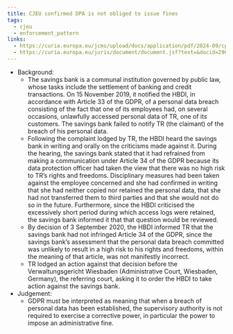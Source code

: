 ```yaml
---
title: CJEU confirmed DPA is not obliged to issue fines
tags:
  - cjeu
  - enforcement_pattern
links:
  - https://curia.europa.eu/jcms/upload/docs/application/pdf/2024-09/cp240149en.pdf
  - https://curia.europa.eu/juris/document/document.jsf?text=&docid=290402&pageIndex=0&doclang=EN&mode=req&dir=&occ=first&part=1&cid=1650244
---
```

- Background: 
	- The savings bank is a communal institution governed by public law, whose tasks include the settlement of banking and credit transactions. On 15 November 2019, it notified the HBDI, in accordance with Article 33 of the GDPR, of a personal data breach consisting of the fact that one of its employees had, on several occasions, unlawfully accessed personal data of TR, one of its customers. The savings bank failed to notify TR (the claimant) of the breach of his personal data.
	- Following the complaint lodged by TR, the HBDI heard the savings bank in writing and orally on the criticisms made against it. During the hearing, the savings bank stated that it had refrained from making a communication under Article 34 of the GDPR because its data protection officer had taken the view that there was no high risk to TR’s rights and freedoms. Disciplinary measures had been taken against the employee concerned and she had confirmed in writing that she had neither copied nor retained the personal data, that she had not transferred them to third parties and that she would not do so in the future. Furthermore, since the HBDI criticised the excessively short period during which access logs were retained, the savings bank informed it that that question would be reviewed.
	- By decision of 3 September 2020, the HBDI informed TR that the savings bank had not infringed Article 34 of the GDPR, since the savings bank’s assessment that the personal data breach committed was unlikely to result in a high risk to his rights and freedoms, within the meaning of that article, was not manifestly incorrect.
	- TR lodged an action against that decision before the Verwaltungsgericht Wiesbaden (Administrative Court, Wiesbaden, Germany), the referring court, asking it to order the HBDI to take action against the savings bank.
- Judgement:
	- GDPR must be interpreted as meaning that when a breach of personal data has been established, the supervisory authority is not required to exercise a corrective power, in particular the power to impose an administrative fine.